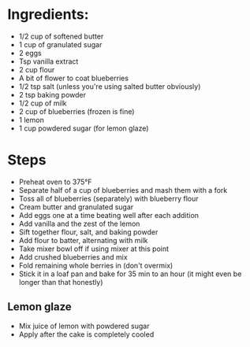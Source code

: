 # Ingredients:

- 1/2 cup of softened butter
- 1 cup of granulated sugar
- 2 eggs
- Tsp vanilla extract
- 2 cup flour
- A bit of flower to coat blueberries
- 1/2 tsp salt (unless you're using salted butter obviously)
- 2 tsp baking powder
- 1/2 cup of milk
- 2 cup of blueberries (frozen is fine)
- 1 lemon
- 1 cup powdered sugar (for lemon glaze)

# Steps

- Preheat oven to 375°F
- Separate half of a cup of blueberries and mash them with a fork
- Toss all of blueberries (separately) with blueberry flour
- Cream butter and granulated sugar
- Add eggs one at a time beating well after each addition
- Add vanilla and the zest of the lemon
- Sift together flour, salt, and baking powder
- Add flour to batter, alternating with milk
- Take mixer bowl off if using mixer at this point
- Add crushed blueberries and mix
- Fold remaining whole berries in (don't overmix)
- Stick it in a loaf pan and bake for 35 min to an hour (it might even be longer than that honestly)

## Lemon glaze

- Mix juice of lemon with powdered sugar
- Apply after the cake is completely cooled
